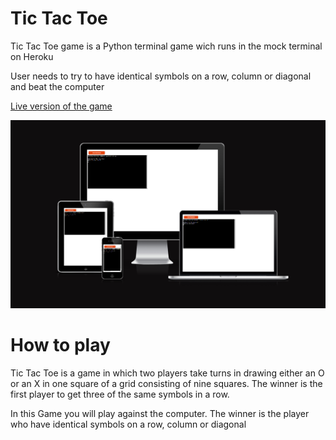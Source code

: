# Tic Tac Toe

Tic Tac Toe game is a Python terminal game wich runs in the mock terminal on Heroku

User needs to try to have identical symbols on a row, column or diagonal and beat the computer

[Live version of the game](https://tic-tac-toe-game-mihai.herokuapp.com/)

![responsivnes image](images/game-img.png)

# How to play

Tic Tac Toe is a game in which two players take turns in drawing either an  O or an X in one square of a grid consisting of nine squares. The winner is the first player to get three of the same symbols in a row.

In this Game you will play against the computer. 
The winner is the player who have identical symbols on a row, column or diagonal